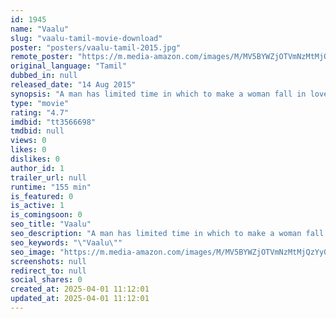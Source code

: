 ```yaml
---
id: 1945
name: "Vaalu"
slug: "vaalu-tamil-movie-download"
poster: "posters/vaalu-tamil-2015.jpg"
remote_poster: "https://m.media-amazon.com/images/M/MV5BYWZjOTVmNzMtMjQzYy00MzY3LWE2ZmItODAxMjkwZDdiMWYzXkEyXkFqcGc@._V1_SX300.jpg"
original_language: "Tamil"
dubbed_in: null
released_date: "14 Aug 2015"
synopsis: "A man has limited time in which to make a woman fall in love with him."
type: "movie"
rating: "4.7"
imdbid: "tt3566698"
tmdbid: null
views: 0
likes: 0
dislikes: 0
author_id: 1
trailer_url: null
runtime: "155 min"
is_featured: 0
is_active: 1
is_comingsoon: 0
seo_title: "Vaalu"
seo_description: "A man has limited time in which to make a woman fall in love with him."
seo_keywords: "\"Vaalu\""
seo_image: "https://m.media-amazon.com/images/M/MV5BYWZjOTVmNzMtMjQzYy00MzY3LWE2ZmItODAxMjkwZDdiMWYzXkEyXkFqcGc@._V1_SX300.jpg"
screenshots: null
redirect_to: null
social_shares: 0
created_at: 2025-04-01 11:12:01
updated_at: 2025-04-01 11:12:01
---
```


